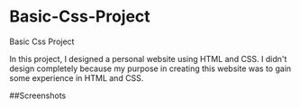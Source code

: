 # Basic-Css-Project
Basic Css Project

In this project, I designed a personal website using HTML and CSS. I didn't design completely because my purpose in creating this website was to gain some experience in HTML and CSS. 

##Screenshots
